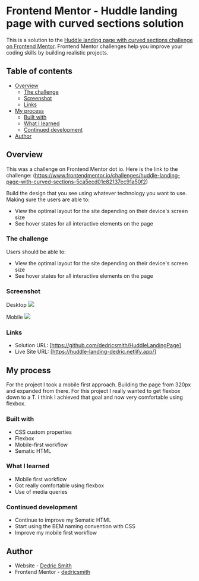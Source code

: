 # Frontend Mentor - Huddle landing page with curved sections solution

This is a solution to the [Huddle landing page with curved sections challenge on Frontend Mentor](https://www.frontendmentor.io/challenges/huddle-landing-page-with-curved-sections-5ca5ecd01e82137ec91a50f2). Frontend Mentor challenges help you improve your coding skills by building realistic projects.

## Table of contents

- [Overview](#overview)
  - [The challenge](#the-challenge)
  - [Screenshot](#screenshot)
  - [Links](#links)
- [My process](#my-process)
  - [Built with](#built-with)
  - [What I learned](#what-i-learned)
  - [Continued development](#continued-development)
- [Author](#author)

## Overview

This was a challenge on Frontend Mentor dot io. Here is the link to the challenge:
(https://www.frontendmentor.io/challenges/huddle-landing-page-with-curved-sections-5ca5ecd01e82137ec91a50f2)

Build the design that you see using whatever technology you want to use. Making sure the users are able to:

- View the optimal layout for the site depending on their device's screen size
- See hover states for all interactive elements on the page

### The challenge

Users should be able to:

- View the optimal layout for the site depending on their device's screen size
- See hover states for all interactive elements on the page

### Screenshot

Desktop
![](./images/Screenshot%202022-11-29%20at%2017-12-14%20Frontend%20Mentor%20Huddle%20landing%20page%20with%20curved%20sections.png)

Mobile
![](./images/Screenshot%202022-11-29%20at%2017-17-54%20Frontend%20Mentor%20Huddle%20landing%20page%20with%20curved%20sections.png)

### Links

- Solution URL: [https://github.com/dedricsmith/HuddleLandingPage]
- Live Site URL: [https://huddle-landing-dedric.netlify.app/]

## My process

For the project I took a mobile first approach. Building the page from 320px and expanded from there. For this project I really wanted to get flexbox down to a T. I think I achieved that goal and now very comfortable using flexbox.

### Built with

- CSS custom properties
- Flexbox
- Mobile-first workflow
- Sematic HTML

### What I learned

- Mobile first workflow
- Got really comfortable using flexbox
- Use of media queries

### Continued development

- Continue to improve my Sematic HTML
- Start using the BEM naming convention with CSS
- Improve my mobile first workflow

## Author

- Website - [Dedric Smith](https://www.your-site.com)
- Frontend Mentor - [dedricsmith](https://www.frontendmentor.io/profile/dedricsmithe)
